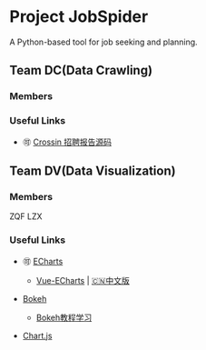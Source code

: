 # Project JobSpider
A Python-based tool for job seeking and planning.
## Team DC(Data Crawling)

### Members

### Useful Links
* 🉑 [Crossin 招聘报告源码](https://github.com/zx576/recruitment)

## Team DV(Data Visualization)

### Members
ZQF
LZX
### Useful Links
* 🉑 [ECharts](https://echarts.baidu.com/index.html)
  * [Vue-ECharts](https://github.com/ecomfe/vue-echarts) | [🇨🇳中文版](https://github.com/ecomfe/vue-echarts/blob/master/README.zh_CN.md)

* [Bokeh](https://github.com/bokeh/bokeh)
	* [Bokeh教程学习](https://www.kesci.com/home/project/59dd8cbd77da7a4f41ce3299)

* [Chart.js](https://www.chartjs.org/docs/latest/)
